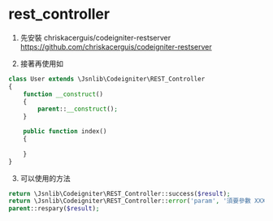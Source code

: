 # rest_controller

1. 先安裝 chriskacerguis/codeigniter-restserver
https://github.com/chriskacerguis/codeigniter-restserver


2. 接著再使用如
````php 
class User extends \Jsnlib\Codeigniter\REST_Controller 
{
    function __construct()
    {
        parent::__construct();
    }

    public function index()
    {
        
    }
}
````
3. 可以使用的方法
````php 
return \Jsnlib\Codeigniter\REST_Controller::success($result);
return \Jsnlib\Codeigniter\REST_Controller::error('param', '須要參數 XXX');
parent::respary($result);
````
